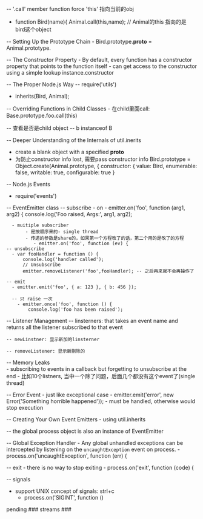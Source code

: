 -- '.call' member function force 'this' 指向当前的obj 
  - function Bird(name){
      Animal.call(this,name); // Animal的this 指向的是 bird这个object 
      
      
-- Setting Up the Prototype Chain
    - Bird.prototype.__proto__ = Animal.prototype.

-- The Constructor Property
    - By default, every function has a constructor property that points to the function itself
    - can get access to the constructor using a simple lookup instance.constructor

-- The Proper Node.js Way -- require('utils')
  - inherits(Bird, Animal);

  -- Overriding Functions in Child Classes
     - 在child里面call: Base.prototype.foo.call(this)
    
  -- 查看是否是child object -- b instanceof B 

-- Deeper Understanding of the Internals of util.inerits 
  - create a blank object with a specified __proto__ 
  - 为防止constructor info lost, 需要pass constructor info 
      Bird.prototype = Object.create(Animal.prototype, {
        constructor: {
        value: Bird,
        enumerable: false,
        writable: true,
        configurable: true
        }


-- Node.js Events 
  - require('events')
  
  -- EventEmitter class
    -- subscribe - on 
      - emitter.on('foo', function (arg1, arg2) {
          console.log('Foo raised, Args:', arg1, arg2);
          
      - muitiple subscriber
           - 是按顺序来的- single thread 
           - 传递的参数是share的，如果第一个方程改了的话，第二个用的是改了的方程
              - emitter.on('foo', function (ev) {
    -- unsubscribe
      - var fooHandler = function () {
          console.log('handler called');
          // Unsubscribe
          emitter.removeListener('foo',fooHandler); -- 之后再来就不会再操作了
     
    -- emit
      - emitter.emit('foo', { a: 123 }, { b: 456 });
  
      -- 只 raise 一次
        - emitter.once('foo', function () {
            console.log('foo has been raised');
        
  -- Listener Management 
    -- linsterners: that takes an event name and returns all the listener subscribed to that event
    
    -- newLinstner: 显示新加的linsterner
    
    -- removeListener: 显示新删除的
  
  -- Memory Leaks    
    - subscribing to events in a callback but forgetting to unsubscribe at the end
      - 比如10个listners, 当中一个除了问题，后面几个都没有这个event了(single thread)
  
  -- Error Event 
    - just like exceptional case 
      - emitter.emit('error', new Error('Something horrible happened'));
      - must be handled, otherwise would stop execution 
  
  -- Creating Your Own Event Emitters
    - using util.inherits
  
  -- the global process object is also an instance of EventEmitter 
  
  -- Global Exception Handler
    - Any global unhandled exceptions can be intercepted by listening on the `uncaughtException` event on process.
      - process.on('uncaughtException', function (err) {
  
  -- exit 
    - there is no way to stop exiting 
      - process.on('exit', function (code) {
  
 -- signals  
  - support UNIX concept of signals: strl+c 
    - process.on('SIGINT', function ()
 
 pending ### streams ### 
  
  
  
  
  
  
  
  
  
  
  
  
  
  
  
  
  
  
  
  
  








